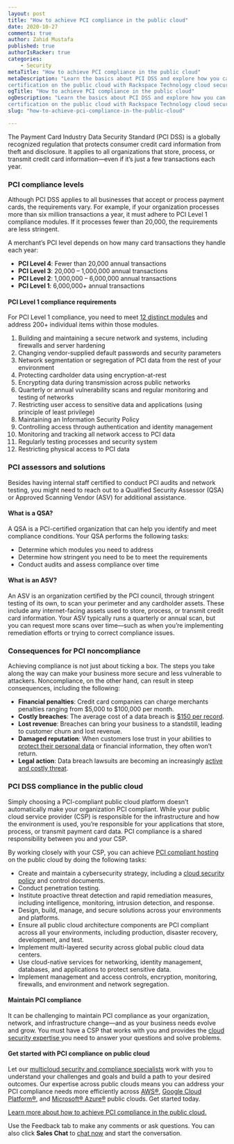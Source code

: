 ```yaml
---
layout: post
title: "How to achieve PCI compliance in the public cloud"
date: 2020-10-27
comments: true
author: Zahid Mustafa 
published: true
authorIsRacker: true
categories:
    - Security
metaTitle: "How to achieve PCI compliance in the public cloud"
metaDescription: "Learn the basics about PCI DSS and explore how you can achieve PCI
certification on the public cloud with Rackspace Technology cloud security."
ogTitle: "How to achieve PCI compliance in the public cloud"
ogDescription: "Learn the basics about PCI DSS and explore how you can achieve PCI
certification on the public cloud with Rackspace Technology cloud security."
slug: "how-to-achieve-pci-compliance-in-the-public-cloud"

---
```


The Payment Card Industry Data Security Standard (PCI DSS) is a globally recognized
regulation that protects consumer credit card information from theft and disclosure. It
applies to all organizations that store, process, or transmit credit card
information&mdash;even if it’s just a few transactions each year. 

<!--more-->

### PCI compliance levels

Although PCI DSS applies to all businesses that accept or process payment cards, the
requirements vary. For example, if your organization processes more than six million
transactions a year, it must adhere to PCI Level 1 compliance modules. If it processes
fewer than 20,000, the requirements are less stringent. 

A merchant’s PCI level depends on how many card transactions they handle each year:

- **PCI Level 4**: Fewer than 20,000 annual transactions
- **PCI Level 3**: 20,000 – 1,000,000 annual transactions
- **PCI Level 2**: 1,000,000 – 6,000,000 annual transactions
- **PCI Level 1**: 6,000,000+ annual transactions

#### PCI Level 1 compliance requirements

For PCI Level 1 compliance, you need to meet [12 distinct modules](https://www.pcisecuritystandards.org/pci_security/maintaining_payment_security) and address 200+ individual items within those modules. 

1. Building and maintaining a secure network and systems, including firewalls and server hardening
2. Changing vendor-supplied default passwords and security parameters 
3. Network segmentation or segregation of PCI data from the rest of your environment
4. Protecting cardholder data using encryption-at-rest
5. Encrypting data during transmission across public networks 
6. Quarterly or annual vulnerability scans and regular monitoring and testing of networks
7. Restricting user access to sensitive data and applications (using principle of least privilege) 
8. Maintaining an Information Security Policy
9. Controlling access through authentication and identity management
10. Monitoring and tracking all network access to PCI data
11. Regularly testing processes and security system 
12. Restricting physical access to PCI data

### PCI assessors and solutions

Besides having internal staff certified to conduct PCI audits and network testing, you
might need to reach out to a Qualified Security Assessor (QSA) or Approved Scanning Vendor
(ASV) for additional assistance.

#### What is a QSA?

A QSA is a PCI-certified organization that can help you identify and meet compliance
conditions. Your QSA performs the following tasks: 

- Determine which modules you need to address
- Determine how stringent you need to be to meet the requirements
- Conduct audits and assess compliance over time 
 
#### What is an ASV?

An ASV is an organization certified by the PCI council, through stringent testing of its
own, to scan your perimeter and any cardholder assets. These include any internet-facing
assets used to store, process, or transmit credit card information. Your ASV typically
runs a quarterly or annual scan, but you can request more scans over time&mdash;such as
when you’re implementing remediation efforts or trying to correct compliance issues. 

### Consequences for PCI noncompliance

Achieving compliance is not just about ticking a box. The steps you take along the way can
make your business more secure and less vulnerable to attackers. Noncompliance, on the
other hand, can result in steep consequences, including the following:

- **Financial penalties**: Credit card companies can charge merchants penalties ranging
  from $5,000 to $100,000 per month.
- **Costly breaches**: The average cost of a data breach is
  [$150 per record](https://www.ibm.com/security/data-breach).
- **Lost revenue**: Breaches can bring your business to a standstill, leading to customer
  churn and lost revenue. 
- **Damaged reputation**: When customers lose trust in your abilities to
  [protect their personal data](https://www.rackspace.com/solutions/protect-my-data) or
  financial information, they often won’t return. 
- **Legal action**: Data breach lawsuits are becoming an increasingly
  [active and costly threat](https://www.cyberinsecuritynews.com/data-breach-litigation). 

### PCI DSS compliance in the public cloud

Simply choosing a PCI-compliant public cloud platform doesn’t automatically make your
organization PCI compliant. While your public cloud service provider (CSP) is responsible
for the infrastructure and how the environment is used, you’re responsible for your
applications that store, process, or transmit payment card data. PCI compliance is a shared
responsibility between you and your CSP. 

By working closely with your CSP, you can achieve
[PCI compliant hosting](https://www.rackspace.com/compliance/pci) on the public cloud by
doing the following tasks:

- Create and maintain a cybersecurity strategy, including a
  [cloud security policy](https://www.rackspace.com/security/cloud-security-policy) and
  control documents.
- Conduct penetration testing.
- Institute proactive threat detection and rapid remediation measures, including
  intelligence, monitoring, intrusion detection, and response.
- Design, build, manage, and secure solutions across your environments and platforms.
- Ensure all public cloud architecture components are PCI compliant across all your
  environments, including production, disaster recovery, development, and test.
- Implement multi-layered security across global public cloud data centers.
- Use cloud-native services for networking, identity management, databases, and applications
  to protect sensitive data.
- Implement management and access controls, encryption, monitoring, firewalls, and
  environment and network segregation.

#### Maintain PCI compliance 

It can be challenging to maintain PCI compliance as your organization, network, and
infrastructure change&mdash;and as your business needs evolve and grow. You must have a
CSP that works with you and provides the [cloud security expertise ](https://www.rackspace.com/security)
you need to answer your questions and solve problems. 

#### Get started with PCI compliance on public cloud

Let our [multicloud security and compliance specialists](https://www.rackspace.com/managed-security-services/compliance-assistance)
work with you to understand your challenges and goals and build a path to your desired
outcomes. Our expertise across public clouds means you can address your PCI compliance
needs more efficiently across [AWS&reg;](https://www.rackspace.com/managed-aws),
[Google Cloud Platform&reg;](https://www.rackspace.com/managed-google-cloud), and
[Microsoft&reg; Azure&reg;](https://www.rackspace.com/microsoft/managed-azure-cloud)
public clouds. Get started today.

<a class="cta purple" id="cta" href="https://www.rackspace.com/managed-security-services/compliance-assistance">Learn more about how to achieve PCI compliance in the public cloud.</a>

Use the Feedback tab to make any comments or ask questions. You can also click
**Sales Chat** to [chat now](https://www.rackspace.com/) and start the conversation.
